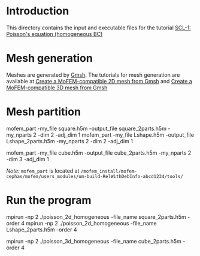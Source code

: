 # Introduction
This directory contains the input and executable files for the tutorial [SCL-1: Poisson's equation (homogeneous BC)](http://mofem.eng.gla.ac.uk/mofem/html/basic_tutorials_poisson_homogeneous.html)

# Mesh generation

Meshes are generated by [Gmsh](https://gmsh.info). The tutorials for mesh
generation are available at
[Create a MoFEM-compatible 2D mesh from Gmsh](http://mofem.eng.gla.ac.uk/mofem/html/basic_tutorials_mesh_generation_2d.html) and [Create a MoFEM-compatible 3D mesh from Gmsh](http://mofem.eng.gla.ac.uk/mofem/html/basic_tutorials_mesh_generation_3d.html)
# Mesh partition

mofem_part -my_file square.h5m -output_file square_2parts.h5m -my_nparts 2 -dim 2 -adj_dim 1
mofem_part -my_file Lshape.h5m -output_file Lshape_2parts.h5m -my_nparts 2 -dim 2 -adj_dim 1

mofem_part -my_file cube.h5m -output_file cube_2parts.h5m -my_nparts 2 -dim 3 -adj_dim 1

*Note:* `mofem_part` is located at `/mofem_install/mofem-cephas/mofem/users_modules/um-build-RelWithDebInfo-abcd1234/tools/`
# Run the program

mpirun -np 2 ./poisson_2d_homogeneous -file_name square_2parts.h5m -order 4
mpirun -np 2 ./poisson_2d_homogeneous -file_name Lshape_2parts.h5m -order 4

mpirun -np 2 ./poisson_3d_homogeneous -file_name cube_2parts.h5m -order 4